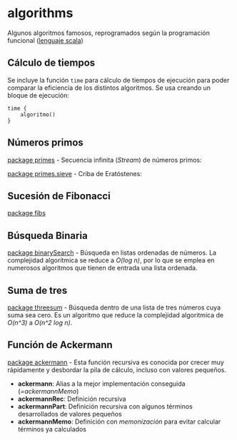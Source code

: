 algorithms
==========

Algunos algoritmos famosos, reprogramados según la programación funcional ([lenguaje scala][scala])



[scala]: http://scala-lang.org/ "The Scala Programming Language - official site"


## Cálculo de tiempos

Se incluye la función `time` para cálculo de tiempos de ejecución para poder comparar la eficiencia de los distintos algoritmos. Se usa creando un bloque de ejecución:

    time {
    	algoritmo()
    }

## Números primos

[package primes](https://github.com/chemacortes/algorithms/blob/master/src/main/scala/org/ch3m4/algorithms/primes/package.scala) - Secuencia infinita (<em>Stream</em>) de números primos:

[package primes.sieve](https://github.com/chemacortes/algorithms/blob/master/src/main/scala/org/ch3m4/algorithms/primes/sieve/package.scala) - Criba de Eratóstenes:

## Sucesión de Fibonacci
[package fibs](https://github.com/chemacortes/algorithms/blob/master/src/main/scala/org/ch3m4/algorithms/fibs/package.scala)

## Búsqueda Binaria
[package binarySearch](https://github.com/chemacortes/algorithms/tree/master/src/main/scala/org/ch3m4/algorithms/binarysearch) - Búsqueda en listas ordenadas de números. La complejidad algorítmica se reduce a <em>O(log n)</em>, por lo que se emplea en numerosos algoritmos que tienen de entrada una lista ordenada.

## Suma de tres
[package threesum](https://github.com/chemacortes/algorithms/blob/master/src/main/scala/org/ch3m4/algorithms/threesum/package.scala) - Búsqueda dentro de una lista de tres números cuya suma sea cero. Es un algoritmo que reduce la complejidad algoritmica de <em>O(n^3)</em> a <em>O(n^2 log n)</em>.

## Función de Ackermann
[package ackermann](https://github.com/chemacortes/algorithms/blob/master/src/main/scala/org/ch3m4/algorithms/ackermann/package.scala) -
Esta función recursiva es conocida por crecer muy rápidamente y desbordar la pila de cálculo, incluso con valores pequeños.

- **ackermann**: Alias a la mejor implementación conseguida (*=ackermannMemo*)
- **ackermannRec**: Definición recursiva
- **ackermannPart**: Definición recursiva con algunos términos desarrollados de valores pequeños
- **ackermannMemo**: Definición con *memonización* para evitar calcular términos ya calculados
